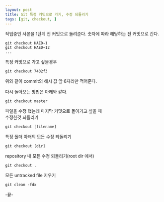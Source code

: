 ```yaml
---
layout: post
title: Git 특정 커밋으로 가기, 수정 되돌리기
tags: [git, checkout, ]
---
```


작업중인 사본을 1단계 전 커밋으로 돌려준다. 숫자에 따라 해당하는 전 커밋으로 간다.
  
```
git checkout HAED~1
git checkout HAED~12
...
```
특정 커밋으로 가고 싶을경우
```
git checkout 7432f3
```
위와 같이 commit의 해시 값 앞 6자리만 적어준다.  

다시 돌아오는 방법은 아래와 같다.
```
git checkout master
```

파일을 수정 했는데 마지막 커밋으로 돌아가고 싶을 때  
수정한것 되돌리기
```
git checkout [filename]
```
특정 폴더 아래의 모든 수정 되돌리기
```
git checkout [dir]
```
repository 내 모든 수정 되돌리기(root dir 에서)
```
git checkout .
```

모든 untracked file 지우기
```
git clean -fdx
```

  -끝-
